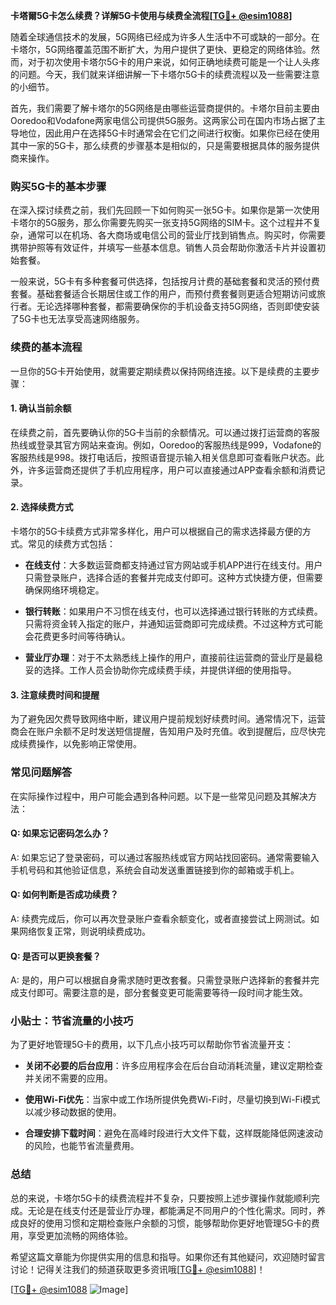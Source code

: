 **卡塔爾5G卡怎么续费？详解5G卡使用与续费全流程[[TG💪+ @esim1088](https://t.me/s/esim1088)]**

随着全球通信技术的发展，5G网络已经成为许多人生活中不可或缺的一部分。在卡塔尔，5G网络覆盖范围不断扩大，为用户提供了更快、更稳定的网络体验。然而，对于初次使用卡塔尔5G卡的用户来说，如何正确地续费可能是一个让人头疼的问题。今天，我们就来详细讲解一下卡塔尔5G卡的续费流程以及一些需要注意的小细节。

首先，我们需要了解卡塔尔的5G网络是由哪些运营商提供的。卡塔尔目前主要由Ooredoo和Vodafone两家电信公司提供5G服务。这两家公司在国内市场占据了主导地位，因此用户在选择5G卡时通常会在它们之间进行权衡。如果你已经在使用其中一家的5G卡，那么续费的步骤基本是相似的，只是需要根据具体的服务提供商来操作。

### **购买5G卡的基本步骤**

在深入探讨续费之前，我们先回顾一下如何购买一张5G卡。如果你是第一次使用卡塔尔的5G服务，那么你需要先购买一张支持5G网络的SIM卡。这个过程并不复杂，通常可以在机场、各大商场或电信公司的营业厅找到销售点。购买时，你需要携带护照等有效证件，并填写一些基本信息。销售人员会帮助你激活卡片并设置初始套餐。

一般来说，5G卡有多种套餐可供选择，包括按月计费的基础套餐和灵活的预付费套餐。基础套餐适合长期居住或工作的用户，而预付费套餐则更适合短期访问或旅行者。无论选择哪种套餐，都需要确保你的手机设备支持5G网络，否则即使安装了5G卡也无法享受高速网络服务。

### **续费的基本流程**

一旦你的5G卡开始使用，就需要定期续费以保持网络连接。以下是续费的主要步骤：

#### **1. 确认当前余额**
在续费之前，首先要确认你的5G卡当前的余额情况。可以通过拨打运营商的客服热线或登录其官方网站来查询。例如，Ooredoo的客服热线是999，Vodafone的客服热线是998。拨打电话后，按照语音提示输入相关信息即可查看账户状态。此外，许多运营商还提供了手机应用程序，用户可以直接通过APP查看余额和消费记录。

#### **2. 选择续费方式**
卡塔尔的5G卡续费方式非常多样化，用户可以根据自己的需求选择最方便的方式。常见的续费方式包括：

- **在线支付**：大多数运营商都支持通过官方网站或手机APP进行在线支付。用户只需登录账户，选择合适的套餐并完成支付即可。这种方式快捷方便，但需要确保网络环境稳定。
  
- **银行转账**：如果用户不习惯在线支付，也可以选择通过银行转账的方式续费。只需将资金转入指定的账户，并通知运营商即可完成续费。不过这种方式可能会花费更多时间等待确认。

- **营业厅办理**：对于不太熟悉线上操作的用户，直接前往运营商的营业厅是最稳妥的选择。工作人员会协助你完成续费手续，并提供详细的使用指导。

#### **3. 注意续费时间和提醒**
为了避免因欠费导致网络中断，建议用户提前规划好续费时间。通常情况下，运营商会在账户余额不足时发送短信提醒，告知用户及时充值。收到提醒后，应尽快完成续费操作，以免影响正常使用。

### **常见问题解答**

在实际操作过程中，用户可能会遇到各种问题。以下是一些常见问题及其解决方法：

#### **Q: 如果忘记密码怎么办？**
A: 如果忘记了登录密码，可以通过客服热线或官方网站找回密码。通常需要输入手机号码和其他验证信息，系统会自动发送重置链接到你的邮箱或手机上。

#### **Q: 如何判断是否成功续费？**
A: 续费完成后，你可以再次登录账户查看余额变化，或者直接尝试上网测试。如果网络恢复正常，则说明续费成功。

#### **Q: 是否可以更换套餐？**
A: 是的，用户可以根据自身需求随时更改套餐。只需登录账户选择新的套餐并完成支付即可。需要注意的是，部分套餐变更可能需要等待一段时间才能生效。

### **小贴士：节省流量的小技巧**

为了更好地管理5G卡的费用，以下几点小技巧可以帮助你节省流量开支：

- **关闭不必要的后台应用**：许多应用程序会在后台自动消耗流量，建议定期检查并关闭不需要的应用。
  
- **使用Wi-Fi优先**：当家中或工作场所提供免费Wi-Fi时，尽量切换到Wi-Fi模式以减少移动数据的使用。

- **合理安排下载时间**：避免在高峰时段进行大文件下载，这样既能降低网速波动的风险，也能节省流量费用。

### **总结**

总的来说，卡塔尔5G卡的续费流程并不复杂，只要按照上述步骤操作就能顺利完成。无论是在线支付还是营业厅办理，都能满足不同用户的个性化需求。同时，养成良好的使用习惯和定期检查账户余额的习惯，能够帮助你更好地管理5G卡的费用，享受更加流畅的网络体验。

希望这篇文章能为你提供实用的信息和指导。如果你还有其他疑问，欢迎随时留言讨论！记得关注我们的频道获取更多资讯哦[[TG💪+ @esim1088](https://t.me/s/esim1088)]！

[[TG💪+ @esim1088](https://t.me/s/esim1088) ![Image](https://i.postimg.cc/4NQfJmqS/Snipaste-2025-05-13-00-14-12.png)]